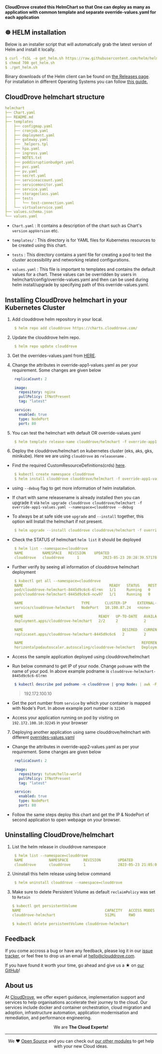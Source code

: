 **CloudDrove created this HelmChart so that One can deploy as many as application with common template and separate override-values.yaml for each application**



## ☸️ HELM installation
Below is an installer script that will automatically grab the latest version of Helm and install it locally.
  ```yaml
  $ curl -fsSL -o get_helm.sh https://raw.githubusercontent.com/helm/helm/main/scripts/get-helm-3
  $ chmod 700 get_helm.sh
  $ ./get_helm.sh
  ```
Binary downloads of the Helm client can be found on [the Releases page](https://github.com/helm/helm/releases/latest).
For installation in different Operating Systems you can follow [this guide.](https://helm.sh/docs/intro/install/)

## CloudDrove helmchart structure
```yaml
helmchart
├── Chart.yaml
├── README.md
├── templates
│   ├── configmap.yaml
│   ├── cronjob.yaml
│   ├── deployment.yaml
│   ├── gateway.yaml
│   ├── _helpers.tpl
│   ├── hpa.yaml
│   ├── ingress.yaml
│   ├── NOTES.txt
│   ├── poddisruptionbudget.yaml
│   ├── pvc.yaml
│   ├── pv.yaml
│   ├── secret.yaml
│   ├── serviceaccount.yaml
│   ├── servicemonitor.yaml
│   ├── service.yaml
│   ├── storageclass.yaml
│   ├── tests
│   │   └── test-connection.yaml
│   └── virtualservice.yaml
├── values.schema.json
└── values.yaml

```
- `Chart.yaml` : It contains a description of the chart such as Chart's `version` `appVersion` etc.
- `templates/` : This directory is for YAML files for Kubernetes resources to be created using this chart.
- `tests` : This directory contains a yaml file for creating a pod to test the cluster accessibility and networking related configurations.

- `values.yaml` : This file is important to templates and contains the default values for a chart. These values can be overridden by users in helmchart/config/override-values.yaml and then can be used during helm install/upgrade by specifying path of this override-values.yaml.

## Installing CloudDrove helmchart in your Kubernetes Cluster
   1. Add clouddrove helm repository in your local. 
      ```yaml
       $ helm repo add clouddrove https://charts.clouddrove.com/ 
      ```
   2. Update the clouddrove helm repo. 
      ```yaml
       $ helm repo update clouddrove
      ```
   3. Get the overrides-values.yaml from [HERE](https://github.com/clouddrove/helmchart/tree/master/tests).


   4. Change the attributes in override-app1-values.yaml as per your requirement. Some changes are given below
      ```yaml
       replicaCount: 2

       image:
         repository: nginx
         pullPolicy: IfNotPresent
         tag: "latest"

       service: 
         enabled: true
         type: NodePort 
         port: 80   
      ```

   5. You can test the helmchart with default OR override-values.yaml
      ```yaml
       $ helm template release-name clouddrove/helmchart -f override-app1-values.yaml --debug
      ```

   6. Deploy the clouddrove/helmchart on kubernetes cluster (eks, aks, gks, minikube). Here we are using `clouddrove` as `releasename` .
   - Find the required CustomResourceDefinitions(crds) [here](https://github.com/clouddrove/helmchart/tree/master/crds).
      ```yaml
       $ kubectl create namespace clouddrove
       $ helm install clouddrove clouddrove/helmchart -f override-app1-values.yaml --namespace=clouddrove --debug
      ``` 
   - using `--debug` flag to get more information of helm installation.
   - If chart with same releasename is already installed then you can upgrade it via `helm upgrade clouddrove clouddrove/helmchart -f override-app1-values.yaml --namespace=clouddrove --debug`
   - To always be at safe side use `upgrade` and `--install` together, this option will Install the helmchart if not present.
     ```yaml
      $ helm upgrade --install clouddrove clouddrove/helmchart -f override-app1-values.yaml --namespace=clouddrove --debug
     ```
   - Check the STATUS of helmchart `helm list` it should be deployed
      ```yaml
       $ helm list --namespace=clouddrove                
       NAME      	NAMESPACE	REVISION	UPDATED                                	STATUS  	CHART          	APP VERSION
       clouddrove	clouddrove  	1       	2023-05-23 20:28:39.571788019 +0530 IST	deployed	helmchart-0.0.6	0.0.6  
      ```
   - Further verify by seeing all information of clouddrove helmchart deployment
      ```yaml
       $ kubectl get all --namespace=clouddrove
       NAME                                        READY   STATUS    RESTARTS   AGE
       pod/clouddrove-helmchart-8445d9c6c6-6lrmn   1/1     Running   0          19s
       pod/clouddrove-helmchart-8445d9c6c6-ncw97   1/1     Running   0          19s

       NAME                           TYPE       CLUSTER-IP     EXTERNAL-IP   PORT(S)        AGE
       service/clouddrove-helmchart   NodePort   10.100.87.24   <none>        80:32245/TCP   19s

       NAME                                   READY   UP-TO-DATE   AVAILABLE   AGE
       deployment.apps/clouddrove-helmchart   2/2     2            2           19s

       NAME                                              DESIRED   CURRENT   READY   AGE
       replicaset.apps/clouddrove-helmchart-8445d9c6c6   2         2         2       19s

       NAME                                                       REFERENCE                         TARGETS         MINPODS   MAXPODS   REPLICAS   AGE
       horizontalpodautoscaler.autoscaling/clouddrove-helmchart   Deployment/clouddrove-helmchart   <unknown>/80%   1         100       1          19s
      ```

   - Access the sample application deployed using clouddrove/helmchart 
   - Run below command to get IP of your node. Change `podname` with the name of your pod. In above example podname is `clouddrove-helmchart-8445d9c6c6-6lrmn`
     ```yaml
      $ kubectl describe pod podname -n clouddrove | grep Node: | awk -F / '{print $2}'
     ```
     > 192.172.100.10

   - Get the port number from `service` by which your container is mapped with Node's Port. In above example port number is `32245`
   - Access your application running on pod by visiting on `192.172.100.10:32245` in your browser


   7. Deploying another application using same clouddrove/helmchart with different [overrides-values.yaml](https://github.com/clouddrove/helmchart/tree/master/tests)
   - Change the attributes in override-app2-values.yaml as per your requirement. Some changes are given below
     ```yaml
      replicaCount: 2

      image:
        repository: tutum/hello-world
        pullPolicy: IfNotPresent
        tag: "latest"

      service: 
        enabled: true
        type: NodePort 
        port: 80   

     ```
   - Follow the same steps deploy this chart and get the IP & NodePort of second application to open webpage on your browser.


## Uninstalling CloudDrove/helmchart
   1. List the helm release in clouddrove namespace
      ```yaml
       $ helm list --namespace=clouddrove                                                                                  
       NAME            NAMESPACE       REVISION        UPDATED                                 STATUS          CHART           APP VERSION
       clouddrove      clouddrove      1               2023-05-23 21:05:03.061111663 +0530 IST deployed        helmchart-0.0.6 0.0.6      
      ```

   2. Uninstall this helm release using below command
      ```yaml
       $ helm uninstall clouddrove --namespace=clouddrove
      ```

   3. Make sure to delete Persistent Volume as default `reclaimPolicy` was set to `Retain`
       ```yaml
       $ kubectl get persistentVolume            
       NAME                                       CAPACITY   ACCESS MODES   RECLAIM POLICY   STATUS     CLAIM                             STORAGECLASS           REASON   AGE
       clouddrove-helmchart                       512Mi      RWO            Retain           Bound      clouddrove/clouddrove-helmchart   clouddrove-helmchart            114s

       $ kubectl delete persistentVolume clouddrove-helmchart
      ```

## Feedback 
If you come accross a bug or have any feedback, please log it in our [issue tracker](https://github.com/clouddrove/helmchart/issues), or feel free to drop us an email at [hello@clouddrove.com](mailto:hello@clouddrove.com).

If you have found it worth your time, go ahead and give us a ★ on [our GitHub](https://github.com/clouddrove/helmchart)!

## About us

At [CloudDrove][website], we offer expert guidance, implementation support and services to help organisations accelerate their journey to the cloud. Our services include docker and container orchestration, cloud migration and adoption, infrastructure automation, application modernisation and remediation, and performance engineering.

<p align="center">We are <b> The Cloud Experts!</b></p>
<hr />
<p align="center">We ❤️  <a href="https://github.com/clouddrove">Open Source</a> and you can check out <a href="https://github.com/clouddrove">our other modules</a> to get help with your new Cloud ideas.</p>

  [website]: https://clouddrove.com
  [github]: https://github.com/clouddrove
  [linkedin]: https://cpco.io/linkedin
  [twitter]: https://twitter.com/clouddrove/
  [email]: https://clouddrove.com/contact-us.html
  [terraform_modules]: https://github.com/clouddrove?utf8=%E2%9C%93&q=terraform-&type=&language=
